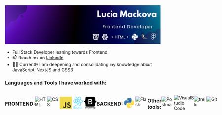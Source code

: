 ![Profile Banner](https://github.com/LucyMacko/LucyMacko/blob/main/LinkedIn_banner_modified.png)

- Full Stack Developer leaning towards Frontend
- 📫 Reach me on [LinkedIn](https://www.linkedin.com/in/lucia-mackova/)
- 👨‍💻 Currently I am deepening and consolidating my knowledge about JavaScript, NextJS and CSS3 

<h3 align="left">Languages and Tools I have worked with:</h3>
<div style="display: flex; align-items: center;">
  <h3>FRONTEND:</h3>
  <img src="https://www.vectorlogo.zone/logos/w3_html5/w3_html5-icon.svg" alt="HTML" width="40" height="40" />  
  <img src="https://www.vectorlogo.zone/logos/w3_css/w3_css-official.svg" alt="CSS" width="40" height="40" />
  <img src="https://raw.githubusercontent.com/devicons/devicon/master/icons/javascript/javascript-original.svg" alt="Javascript" width="40" height="40"/>
  <img src="https://raw.githubusercontent.com/devicons/devicon/master/icons/react/react-original-wordmark.svg" alt="React" width="40" height="40"/>  
  <img src="https://raw.githubusercontent.com/devicons/devicon/master/icons/bootstrap/bootstrap-plain-wordmark.svg" alt="Bootstrap" width="40" height="40"/>
  <h3>BACKEND:</h3>
  <img src="https://raw.githubusercontent.com/devicons/devicon/master/icons/python/python-original.svg" alt="Python" width="40" height="40"/>
  <img src="https://www.vectorlogo.zone/logos/pocoo_flask/pocoo_flask-icon.svg" alt="Flask" width="40" height="40"/>
  <h3>Other tools:</h3>  
  <img src="https://www.vectorlogo.zone/logos/getpostman/getpostman-icon.svg" alt="Postman" width="40" height="40"/> 
  <img src="https://www.vectorlogo.zone/logos/visualstudio_code/visualstudio_code-ar21.svg" alt="VisualStudio Code" width="65" height="50"/>
  <img src="https://www.vectorlogo.zone/logos/trello/trello-icon.svg" alt="trello" width="40" height="40" />
  <img src="https://www.vectorlogo.zone/logos/git-scm/git-scm-icon.svg" alt="Git" width="40" height="40"/>
  <img src="https://www.vectorlogo.zone/logos/figma/figma-ar21.svg" alt="Figma" width="" height="0"
</div>
